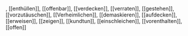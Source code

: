 , [[enthüllen]], [[offenbar]], [[verdecken]], [[verraten]], [[gestehen]], [[vorzutäuschen]], [[Verheimlichen]], [[demaskieren]], [[aufdecken]], [[erweisen]], [[zeigen]], [[kundtun]], [[einschleichen]], [[vorenthalten]], [[offen]]